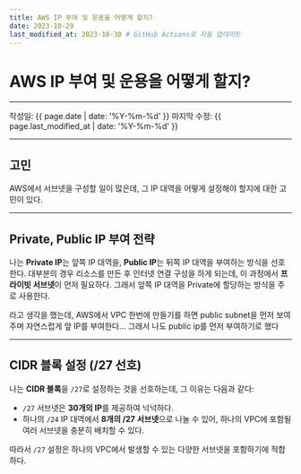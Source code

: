 ```yaml
---
title: AWS IP 부여 및 운용을 어떻게 할지?
date: 2023-10-29
last_modified_at: 2023-10-30 # GitHub Actions로 자동 업데이트
---
```


# AWS IP 부여 및 운용을 어떻게 할지?

---

작성일: {{ page.date | date: '%Y-%m-%d' }}
마지막 수정: {{ page.last_modified_at | date: '%Y-%m-%d' }}

---

## 고민

AWS에서 서브넷을 구성할 일이 많은데, 그 IP 대역을 어떻게 설정해야 할지에 대한 고민이 있다.

---

## Private, Public IP 부여 전략

나는 **Private IP**는 앞쪽 IP 대역을, **Public IP**는 뒤쪽 IP 대역을 부여하는 방식을 선호한다.
대부분의 경우 리소스를 만든 후 인터넷 연결 구성을 하게 되는데, 이 과정에서 **프라이빗 서브넷**이 먼저 필요하다.
그래서 앞쪽 IP 대역을 Private에 할당하는 방식을 주로 사용한다.

라고 생각을 했는데, AWS에서 VPC 한번에 만들기를 하면 public subnet을 먼저 보여주며 자연스럽게 앞 IP를 부여한다...
그래서 나도 public ip를 먼저 부여하기로 했다

---

## CIDR 블록 설정 (/27 선호)

나는 **CIDR 블록**을 `/27`로 설정하는 것을 선호하는데, 그 이유는 다음과 같다:

- `/27` 서브넷은 **30개의 IP**를 제공하여 넉넉하다.
- 하나의 `/24` IP 대역에서 **8개의 /27 서브넷**으로 나눌 수 있어,
  하나의 VPC에 포함될 여러 서브넷을 충분히 배치할 수 있다.

따라서 `/27` 설정은 하나의 VPC에서 발생할 수 있는 다양한 서브넷을 포함하기에 적합하다.
